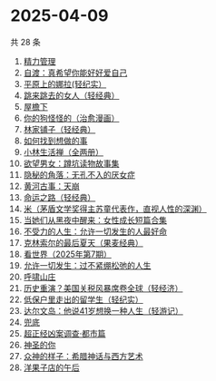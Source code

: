 # 2025-04-09

共 28 条

<!-- BEGIN WEREAD -->
<!-- 最后更新时间 2025-04-09 20:51:34 +0800 -->
1. [精力管理](https://weread.qq.com/web/bookDetail/4263296071f8f0464264d41)
1. [自渡：真希望你能好好爱自己](https://weread.qq.com/web/bookDetail/1fb32b80813ab8764g0175d9)
1. [平原上的娜拉(轻纪实）](https://weread.qq.com/web/bookDetail/f7932bf0813ab9d2eg012157)
1. [跳来跳去的女人（轻经典）](https://weread.qq.com/web/bookDetail/33b320c0813ab9cdeg014211)
1. [屋檐下](https://weread.qq.com/web/bookDetail/1df32b10813ab9cafg014f54)
1. [你的狗怪怪的（治愈漫画）](https://weread.qq.com/web/bookDetail/fdb329d0813ab9cd8g0103ba)
1. [林家铺子（轻经典）](https://weread.qq.com/web/bookDetail/f28328a0813ab9ca9g010225)
1. [如何找到想做的事](https://weread.qq.com/web/bookDetail/71a32fb0813ab8de8g019cc9)
1. [小林生活禅（全两册）](https://weread.qq.com/web/bookDetail/25d32400813ab705dg0163e9)
1. [欲望男女：蹲坑读物故事集](https://weread.qq.com/web/bookDetail/f83320a0813ab9c90g015c2e)
1. [隐秘的角落：无孔不入的厌女症](https://weread.qq.com/web/bookDetail/2d932ef0813ab9cedg0170b3)
1. [黄河古事：天崩](https://weread.qq.com/web/bookDetail/55532930813ab9ce5g01675f)
1. [命运之路（轻经典）](https://weread.qq.com/web/bookDetail/51b328d0813ab9b98g010025)
1. [米（茅盾文学奖得主苏童代表作，直视人性的深渊）](https://weread.qq.com/web/bookDetail/81d32cd0527f6c81d812605)
1. [当她们从黑夜中醒来：女性成长短篇合集](https://weread.qq.com/web/bookDetail/96332110813ab9bb6g017bcc)
1. [不受力的人生：允许一切发生的人最好命](https://weread.qq.com/web/bookDetail/eaf32b20813ab9cb7g019799)
1. [克林索尔的最后夏天（果麦经典）](https://weread.qq.com/web/bookDetail/a2f32870716dd8fca2f03e8)
1. [看世界（2025年第7期）](https://weread.qq.com/web/bookDetail/3eb32650813ab9d3fg01920e)
1. [允许一切发生：过不紧绷松弛的人生](https://weread.qq.com/web/bookDetail/c2732120813ab7d2dg016e59)
1. [呼啸山庄](https://weread.qq.com/web/bookDetail/fbd321a05cdc83fbd64bd37)
1. [历史重演？美国关税风暴席卷全球（轻经济）](https://weread.qq.com/web/bookDetail/d7a32c80813ab9d41g0176a4)
1. [低保户里走出的留学生（轻纪实）](https://weread.qq.com/web/bookDetail/cdf32c50813ab9cb4g013287)
1. [达尔文岛：他说41岁想换一种人生（轻游记）](https://weread.qq.com/web/bookDetail/68632510813ab9c23g012f85)
1. [兜底](https://weread.qq.com/web/bookDetail/69f32160813ab9718g011b1b)
1. [超正经凶案调查·都市篇](https://weread.qq.com/web/bookDetail/cfb32190813ab9cb7g014e24)
1. [神圣的你](https://weread.qq.com/web/bookDetail/b2132b20813ab9c7cg015b6b)
1. [众神的样子：希腊神话与西方艺术](https://weread.qq.com/web/bookDetail/61d32510720c35d861d1f10)
1. [洋果子店的午后](https://weread.qq.com/web/bookDetail/e2232b30813ab9cd5g014a7b)
<!-- END WEREAD -->
